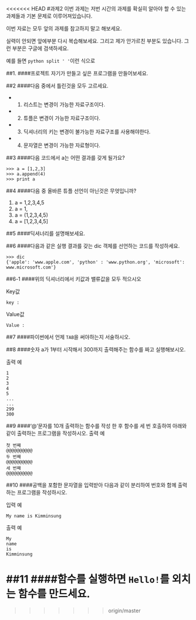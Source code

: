 <<<<<<< HEAD
#과제2
이번 과제는 저번 시간의 과제를 확실히 알아야 할 수 있는 과제들과 기본 문제로 이루어져있습니다. 

이번 자료는 모두 앞의 과제를 참고하지 말고 해보세요.

실력이 안되면 앞에부분 다시 복습해보세요. 그리고 제가 안가르친 부분도 있습니다. 그런 부분은 구글에 검색하세요.

예를 들면 `python split ' '`이런 식으로

##1.
####프로젝트
자기가 만들고 싶은 프로그램을 만들어보세요.

##2 
####다음 중에서 틀린것을 모두 고르세요.
* 1. 리스트는 변경이 가능한 자료구조이다.
* 2. 튜플은 변경이 가능한 자료구조이다.
* 3. 딕셔너리의 키는 변경이 불가능한 자료구조를 사용해야한다.
* 4. 문자열은 변경이 가능한 자료형이다.


##3 
####다음 코드에서 a는 어떤 결과를 갖게 될가요?

```
>>> a = [1,2,3]
>>> a.append(4)
>>> print a
```

##4 
####다음 중 올바른 튜플 선언이 아닌것은 무엇입니까?
1. a = 1,2,3,4,5
2. a = 1,
3. a = (1,2,3,4,5)
4. a = [1,2,3,4,5]

##5 
####딕셔너리를 설명해보세요.

##6 
####다음과 같은 실행 결과를 갖는 dic 객체를 선언하는 코드를 작성하세요.

```
>>> dic
{'apple': 'www.apple.com', 'python' : 'www.python.org', 'microsoft': www.microsoft.com'}
```


##6-1 
####위의 딕셔너리에서 키값과 밸류값을 모두 적으시오

Key값

```
key : 
```

Value값

```
Value :
```

##7 
####파이썬에서 언제 `TAB`을 써야하는지 서술하시오.


##8 
####숫자 a가 1부터 시작해서 300까지 출력해주는 함수를 짜고 실행해보시오.

출력 예

```
1
2
3
4
5
...
...
299
300
```

##9
####‘@’문자를 10개 출력하는 함수를 작성 한 후 함수를 세 번 호출하여 아래와 같이 출력하는 프로그램을 작성하시오.
출력 예

```
첫 번째
@@@@@@@@@@
두 번째
@@@@@@@@@@
세 번째
@@@@@@@@@@
```

##10
####공백을 포함한 문자열을 입력받아 다음과 같이 분리하여 번호와 함께 출력하는 프로그램을 작성하시오. 

입력 예

```
My name is Kimminsung
```

출력 예

```
My
name
is
Kimminsung
```

##11
####함수를 실행하면 `Hello!`를 외치는 함수를 만드세요.
=======
>>>>>>> origin/master

